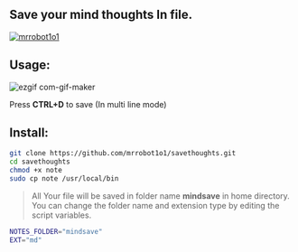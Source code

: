 ## Save your mind thoughts In file.
<p align="left"> <a href="https://twitter.com/mrrobot1o1" target="blank"><img src="https://img.shields.io/twitter/follow/mrrobot1o1?logo=twitter&style=for-the-badge" alt="mrrobot1o1" /></a></p>

## Usage:
![ezgif com-gif-maker](https://user-images.githubusercontent.com/66872759/122341277-eb836900-cf60-11eb-8c6b-a48061ea6128.gif)

Press **CTRL+D** to save (In multi line mode)

## Install:
```sh
git clone https://github.com/mrrobot1o1/savethoughts.git
cd savethoughts
chmod +x note
sudo cp note /usr/local/bin
```
> All Your file will be saved in folder name **mindsave** in home directory. 
You can change  the folder name and extension type  by editing the script variables. 
```sh
NOTES_FOLDER="mindsave"
EXT="md"
```

